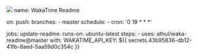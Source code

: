 ![](https://github-readme-stats.vercel.app/api?username=MIN-GOL&theme=dark)
name: WakaTime Readme

on:
  push:
    branches:
      - master
  schedule:
    - cron: '0 19 * * *'

jobs:
  update-readme:
    runs-on: ubuntu-latest
    steps:
      - uses: athul/waka-readme@master
        with:
          WAKATIME_API_KEY: ${{ secrets.43b95836-db12-41fb-8aed-5aa59d0c354c }}
